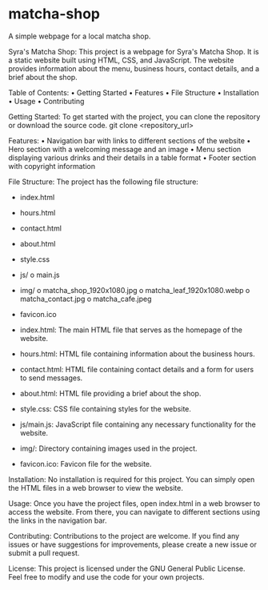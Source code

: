# matcha-shop
A simple webpage for a local matcha shop.

Syra's Matcha Shop:
This project is a webpage for Syra's Matcha Shop. It is a static website built using HTML, CSS, and JavaScript. The website provides information about the menu, business hours, contact details, and a brief about the shop.

Table of Contents:
•	Getting Started
•	Features
•	File Structure
•	Installation
•	Usage
•	Contributing

Getting Started:
To get started with the project, you can clone the repository or download the source code.
git clone <repository_url>

Features:
•	Navigation bar with links to different sections of the website
•	Hero section with a welcoming message and an image
•	Menu section displaying various drinks and their details in a table format
•	Footer section with copyright information

File Structure:
The project has the following file structure:
-	index.html
-	hours.html
-	contact.html
-	about.html
-	style.css
-	js/
o	main.js
-	img/
o	matcha_shop_1920x1080.jpg
o	matcha_leaf_1920x1080.webp
o	matcha_contact.jpg
o	matcha_cafe.jpeg
-	favicon.ico

-	index.html: The main HTML file that serves as the homepage of the website.
-	hours.html: HTML file containing information about the business hours.
-	contact.html: HTML file containing contact details and a form for users to send messages.
-	about.html: HTML file providing a brief about the shop.
-	style.css: CSS file containing styles for the website.
-	js/main.js: JavaScript file containing any necessary functionality for the website.
-	img/: Directory containing images used in the project.
-	favicon.ico: Favicon file for the website.

Installation:
No installation is required for this project. You can simply open the HTML files in a web browser to view the website.

Usage:
Once you have the project files, open index.html in a web browser to access the website. From there, you can navigate to different sections using the links in the navigation bar.

Contributing:
Contributions to the project are welcome. If you find any issues or have suggestions for improvements, please create a new issue or submit a pull request.

License:
This project is licensed under the GNU General Public License. Feel free to modify and use the code for your own projects.
